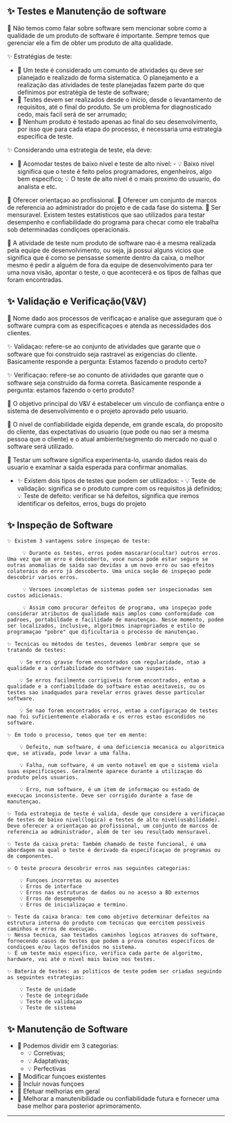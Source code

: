 ## ✨ Testes e Manutenção de software

🎈 Não temos como falar sobre software sem mencionar sobre como a qualidade de um produto de software é importante. Sempre temos que gerenciar ele a fim de obter um produto de alta qualidade.

✨ Estratégias de teste:

- 🎈 Um teste é considerado um comunto de atividades qu deve ser planejado e realizado de forma sistematica. O planejamento e a realização das atividades de teste planejadas fazem parte do que definimos por estratégia de teste de software;
- 🎈 Testes devem ser realizados desde o inicio, desde o levantamento de requisitos, até o final do produto. Se um problema for diagnosticado cedo, mais facil será de ser arrumado;
- 🎈 Nenhum produto é testado apenas ao final do seu desenvolvimento, por isso que para cada etapa do processo, é necessaria uma estrategia especifica de teste.

✨ Considerando uma estrategia de teste, ela deve:

- 🎈 Acomodar testes de baixo nivel e teste de alto nivel:
        - 💡 Baixo nivel significa que o teste é feito pelos programadores, engenheiros, algo bem especifico;
  💡 O teste de alto nivel é o mais proximo do usuario, do analista e etc.

🎈 Oferecer orientaçao ao profissional.
🎈 Oferecer um conjunto de marcos de referencia ao administrador do projeto e de cada fase do sistema.
🎈 Ser mensuravel. Existem testes estatisticos que sao utilizados para testar desempenho e confiabilidade do programa para checar como ele trabalha sob determinadas condiçoes operacionais.

🎈 A atividade de teste num produto de software nao é a mesma realizada pela equipe de desenvolvimento, ou seja, já possui alguns vicios que significa que é como se pensasse somente dentro da caixa, o melhor mesmo é pedir a alguém de fora da equipe de desenvolvimento para ter uma nova visão, apontar o teste, o que acontecerá e os tipos de falhas que foram encontradas.

## ✨ Validação e Verificação(V&V)

🎈 Nome dado aos processos de verificaçao e analise que asseguram que o software cumpra com as especificaçoes e atenda as necessidades dos clientes.

✨ Validaçao: refere-se ao conjunto de atividades que garante que o software que foi construido seja rastravel as exigencias do cliente. Basicamente responde a pergunta: Estamos fazendo o produto certo?

✨ Verificaçao: refere-se ao conunto de atividades que garante que o software seja construido da forma correta. Basicamente responde a pergunta: estamos fazendo o certo produto?

🎈 O objetivo principal do V&V é estabelecer um vinculo de confiança entre o sistema de desenvolvimento e o projeto aprovado pelo usuario.

🎈 O nivel de confiabilidade eigida depende, em grande escala, do proposito do cliente, das expectativas do usuario (que pode ou nao ser a mesma pessoa que o cliente) e o atual ambiente/segmento do mercado no qual o software será utilizado.

🎈 Testar um software significa experimenta-lo, usando dados reais do usuario e examinar a saida esperada para confirmar anomalias.

- ✨ Existem dois tipos de testes que podem ser utilizados:
        - 💡 Teste de validação: significa se o produto cumpre com os requisitos já definidos;
  💡 Teste de defeito: verificar se há defeitos, significa que iremos identificar os defeitos, erros, bugs do projeto

## ✨ Inspeção de Software

    ✨ Existem 3 vantagens sobre inspeçao de teste:

         💡 Durante os testes, erros podem mascarar(ocultar) outros erros. Uma vez que um erro é descoberto, voce nunca pode estar seguro se outras anomalias de saida sao devidas a um novo erro ou sao efeitos colaterais do erro já descoberto. Uma unica seção de inspeçao pode descobrir varios erros.

         💡 Versoes incompletas de sistemas podem ser inspecionadas sem custos adicionais.

         💡 Assim como procurar defeitos de programa, uma inspeçao pode considerar atributos de qualidade mais amplos como conformidade com padroes, portabildade e facilidade de manutençao. Nesse momento, podem ser localizados, inclusive, algoritmos inapropriados e estilo de programaçao "pobre" que dificultaria o processo de manutençao.

    ✨ Tecnicas ou métodos de testes, devemos lembrar sempre que se tratando de testes:

        💡 Se erros gravse forem encontrados com regularidade, ntao a qualidade e a confiabilidade do software sao suspeitas.

        💡 Se erros facilmente corrigiveis forem encontrados, entao a qualidade e a confiabilidade do software estao aceitaveis, ou os testes sao inadquados para revelar erros graves desse particular software.

        💡 Se nao forem encontrados erros, entao a configuraçao de testes nao foi suficientemente elaborada e os erros estao escondidos no software.

    ✨ Em todo o processo, temos que ter em mente:

        💡 Defeito, num software, é uma deficiencia mecanica ou algoritmica que, se ativada, pode levar a uma falha.

        💡 Falha, num software, é um vento notavel em que o sistema viola suas especificaçoes. Geralmente aparece durante a utilizaçao do produto pelos usuarios.

        💡 Erro, num software, é um item de informaçao ou estado de execuçao inconsistente. Deve ser corrigido durante a fase de manutençao.

    ✨ Toda estrategia de teste é valida, desde que considere a verificaçao de testes de baixo nivel(logica) e testes de alto nivel(usabilidade). Deve oferecer a orientaçao ao profissional, um conjunto de marcos de referencia ao administrador, além de ter seu resultado mensuravel.

    ✨ Teste da caixa preta: Também chamado de teste funcional, é uma abordagem na qual o teste é derivado da especificaçao de programas ou de componentes.

    ✨ O teste procura descobrir erros nas seguintes categorias:

        💡 Funçoes incorretas ou ausentes
        💡 Erros de interface
        💡 Erros nas estruturas de dados ou no acesso a BD externos
        💡 Erros de desempenho
        💡 Erros de inicializaçao e termino.

    ✨ Teste da caixa branca: tem como objetivo determinar defeitos na estrutura interna do produto com tecnicas que eercitem possiveis caminhos e erros de execuçao.
    ✨ Nessa tecnica, sao testados caminhos logicos atrasves do software, fornecendo casos de testes que podem a prova conutos especificos de condiçoes e/ou laços definidos no sistema.
    ✨ É um teste mais especifico, verifica cada parte de algoritmo, hardware, vai até o nivel mais baixo nos testes.

    ✨ Bateria de testes: as politicos de teste podem ser criadas seguindo as seguintes estrategias:

        💡 Teste de unidade
        💡 Teste de integridade
        💡 Teste de validaçao
        💡 Teste de sistema

## ✨ Manutenção de Software

- 🎈 Podemos dividir em 3 categorias:
    - 💡 Corretivas;
    - 💡 Adaptativas;
    - 💡 Perfectivas
- 🎈 Modificar funçoes existentes
- 🎈 Incluir novas funçoes
- 🎈 Efetuar melhorias em geral
- 🎈 Melhorar a manutenibilidade ou confiabilidade futura e fornecer uma base melhor para posterior aprimoramento.
---
